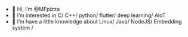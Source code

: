 - 👋 Hi, I’m @MFpizza
- 👀 I’m interested in C/ C++/ python/ flutter/ deep learning/ AIoT
- 🌱 I’m have a little knowledge about Linux/ Java/ NodeJS/ Embedding system /

<!---
MFpizza/MFpizza is a ✨ special ✨ repository because its `README.md` (this file) appears on your GitHub profile.
You can click the Preview link to take a look at your changes.
--->
